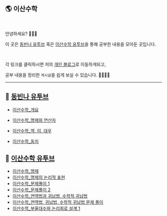 ## 🌎 이산수학

<br>

안녕하세요? 🙋🏻‍♀️

이 곳은 [동빈나 유투브](https://www.youtube.com/watch?v=TLszG8J8mgs&t=1s) 혹은  [이산수학 유투브](https://www.youtube.com/playlist?list=PLD8rdlfZeJk7ijUM8ckwLLNyDKRD2aQa2)을 통해 공부한 내용을 모아둔 곳입니다.

<br>

각 링크를 클릭하시면 저의 [개인 블로그](https://pythontoomuchinformation.tistory.com/)로 이동하게되고, 

공부 내용을 정리한 `게시글`을 쉽게 보실 수 있습니다. 👩🏻‍💻💦

---



##  👻 [동빈나 유투브](https://www.youtube.com/watch?v=TLszG8J8mgs&t=1s) 

* [이산수학_개요](https://pythontoomuchinformation.tistory.com/295)
* [이산수학_명제와 연산자](https://pythontoomuchinformation.tistory.com/297)
* [이산수학_역, 이, 대우](https://pythontoomuchinformation.tistory.com/298)

* [이산수학_동치](https://pythontoomuchinformation.tistory.com/304)



##  🎃 [이산수학 유투브](https://www.youtube.com/playlist?list=PLD8rdlfZeJk7ijUM8ckwLLNyDKRD2aQa2)

* [이산수학_명제](https://pythontoomuchinformation.tistory.com/309)
* [이산수학_명제의 논리적 표현](https://pythontoomuchinformation.tistory.com/310)
* [이산수학_문제풀이 1](https://pythontoomuchinformation.tistory.com/315)
* [이산수학_문제풀이 2](https://pythontoomuchinformation.tistory.com/316)
* [이산수학_연역법과 귀납법, 수학적 귀납법](https://pythontoomuchinformation.tistory.com/319)
* [이산수학_연역법, 귀납법, 수학적 귀납법 문제 풀이](https://pythontoomuchinformation.tistory.com/320)
* [이산수학_부울대수와 논리회로 설계 1](https://pythontoomuchinformation.tistory.com/324)

